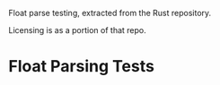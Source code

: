 Float parse testing, extracted from the Rust repository.

Licensing is as a portion of that repo.

# Float Parsing Tests


